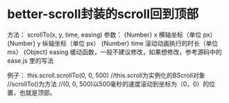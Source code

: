 # better-scroll封装的scroll回到顶部

方法：
scrollTo(x, y, time, easing)
参数：
{Number} x 横轴坐标（单位 px）
{Number} y 纵轴坐标（单位 px）
{Number} time 滚动动画执行的时长（单位 ms）
{Object} easing 缓动函数，一般不建议修改，如果想修改，参考源码中的 ease.js 里的写法

例子：
this.scroll.scrollTo(0, 0, 500)
//this.scroll为实例化的BScroll对象
//scrollTo()为方法
//(0, 0, 500)以500毫秒的速度滚动到坐标为（0，0）的位置，也就是顶部。